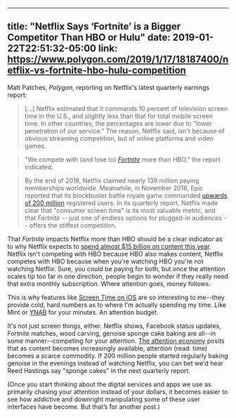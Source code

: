 

---
title: "Netflix Says ‘Fortnite’ is a Bigger Competitor Than HBO or Hulu"
date: 2019-01-22T22:51:32-05:00
link: https://www.polygon.com/2019/1/17/18187400/netflix-vs-fortnite-hbo-hulu-competition
---

Matt Patches, *Polygon*, reporting on Netflix's latest quarterly earnings report: 

> [...] Netflix estimated that it commands 10 percent of television screen time in the U.S., and slightly less than that for total mobile screen time. In other countries, the percentages are lower due to "lower penetration of our service." The reason, Netflix said, isn't because of obvious streaming competition, but of online platforms and video games.

> "We compete with (and lose to) [*Fortnite*](https://www.polygon.com/game/fortnite/2417) more than HBO," the report indicated. 

> By the end of 2018, Netflix claimed nearly 139 million paying memberships worldwide. Meanwhile, in November 2018, Epic reported that its blockbuster battle royale game commanded [upwards of 200 million](https://www.bloomberg.com/news/articles/2018-11-26/fortnite-now-has-200-million-players-up-60-from-the-last-count) registered users. In its quarterly report, Netflix made clear that "consumer screen time" is its most valuable metric, and that *Fortnite* -- just one of endless options for plugged-in audiences -- offers the stiffest competition.

That *Fortnite* impacts Netflix more than HBO should be a clear indicator as to why Netflix expects to [spend almost $15 billion on content this year](https://variety.com/2019/digital/news/netflix-content-spending-2019-15-billion-1203112090/). Netflix isn't competing with HBO because HBO also makes content, Netflix competes with HBO because when you're watching HBO you're not watching Netflix. Sure, you could be paying for both, but once the attention scales tip too far in one direction, people begin to wonder if they really need that extra monthly subscription. Where attention goes, money follows. 

This is why features like [Screen Time on iOS](https://support.apple.com/en-us/HT208982) are so interesting to me--they provide cold, hard numbers as to where I'm actually spending my time. Like Mint or [YNAB](https://www.youneedabudget.com) for your minutes. An attention budget.  

It's not just screen things, either. Netflix shows, Facebook status updates, *Fortnite* matches, wood carving, genoise sponge cake baking are all--in some manner--competing for your attention. [The attention economy](https://en.wikipedia.org/wiki/Attention_economy) posits that as content becomes increasingly available, attention (read: time) becomes a scarce commodity. If 200 million people started regularly baking genoise in the evenings instead of watching Netflix, you can bet we'd hear Reed Hastings say "sponge cakes" in the next quarterly report. 

(Once you start thinking about the digital services and apps we use as primarily chasing your attention instead of your dollars, it becomes easier to see how addictive and downright manipulating some of these user interfaces have become. But that’s for another post.)